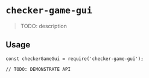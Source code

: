 # `checker-game-gui`

> TODO: description

## Usage

```
const checkerGameGui = require('checker-game-gui');

// TODO: DEMONSTRATE API
```
